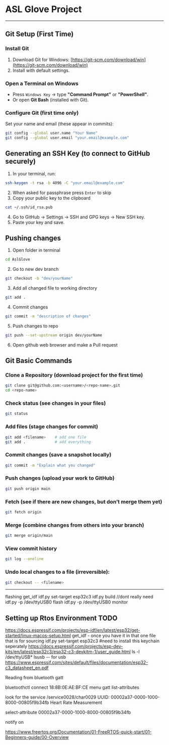 # ASL Glove Project  


---
## Git Setup (First Time)  

### Install Git  
1. Download Git for Windows: [https://git-scm.com/download/win](https://git-scm.com/download/win)  
2. Install with default settings.  

### Open a Terminal on Windows  
- Press `Windows Key` → type **"Command Prompt"** or **"PowerShell"**.  
- Or open **Git Bash** (installed with Git).  

### Configure Git (first time only)  
Set your name and email (these appear in commits):  
```bash
git config --global user.name "Your Name"
git config --global user.email "your.email@example.com"
```

## Generating an SSH Key (to connect to GitHub securely)

1. In your terminal, run:
```bash
ssh-keygen -t rsa -b 4096 -C "your.email@example.com"
```
2. When asked for passphrase press `Enter` to skip
3. Copy your public key to the clipboard
```bash
cat ~/.ssh/id_rsa.pub
```

4. Go to GitHub → Settings → SSH and GPG keys → New SSH key.
5. Paste your key and save.

## Pushing changes 
1. Open folder in terminal
```bash
cd AslGlove
```
2. Go to new dev branch
```bash
git checkout -b "dev/yourName"
```
3. Add all changed file to working directory
```bash
git add .
```
4. Commit changes
```bash
git commit -m "description of changes"
``` 
5. Push changes to repo
```bash
git push --set-upstream origin dev/yourName
```
6. Open github web browser and make a Pull request

## Git Basic Commands

### Clone a Repository (download project for the first time)
```bash
git clone git@github.com:<username>/<repo-name>.git
cd <repo-name>
```
### Check status (see changes in your files)
```bash
git status
```
### Add files (stage changes for commit)
```bash
git add <filename>    # add one file
git add .             # add everything
```
### Commit changes (save a snapshot locally)
```bash
git commit -m "Explain what you changed"
```
### Push changes (upload your work to GitHub)
```bash
git push origin main
```
### Fetch (see if there are new changes, but don’t merge them yet)
```bash
git fetch origin
```
### Merge (combine changes from others into your branch)
```bash
git merge origin/main
```
### View commit history
```bash
git log --oneline
```
### Undo local changes to a file (irreversible):
```bash
git checkout -- <filename>
```
--- 

flashing 
get_idf
idf.py set-target esp32c3
idf.py build //dont really need
idf.py -p /dev/ttyUSB0 flash 
idf.py -p /dev/ttyUSB0 monitor


## Setting up Rtos Environment TODO
https://docs.espressif.com/projects/esp-idf/en/latest/esp32/get-started/linux-macos-setup.html
get_idf - once you have it in that one file that is for sourcing
idf.py set-target esp32c3 #need to install this keychain seperately
https://docs.espressif.com/projects/esp-dev-kits/en/latest/esp32c3/esp32-c3-devkitm-1/user_guide.html
ls -l /dev/ttyUSB*
lsusb  -- for usb 
https://www.espressif.com/sites/default/files/documentation/esp32-c3_datasheet_en.pdf

Reading from bluetooth gatt 

bluetoothctl
connect 18:8B:0E:AE:BF:CE
menu gatt
list-attributes

look for the service
/service0028/char0029
UUID: 00002a37-0000-1000-8000-00805f9b34fb
Heart Rate Measurement

select-attribute 00002a37-0000-1000-8000-00805f9b34fb

notify on

https://www.freertos.org/Documentation/01-FreeRTOS-quick-start/01-Beginners-guide/00-Overview
